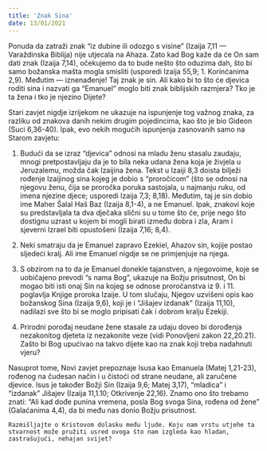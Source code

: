 ```yaml
---
title: 'Znak Sina'
date: 13/01/2021
---
```


Ponuda da zatraži znak “iz dubine ili odozgo s visine” (Izaija 7,11 — Varaždinska Biblija) nije utjecala na Ahaza. Zato kad Bog kaže da će On sam dati znak (Izaija 7,14), očekujemo da to bude nešto što oduzima dah, što bi samo božanska mašta mogla smisliti (usporedi Izaija 55,9; 1. Korinćanima 2,9). Međutim — iznenađenje! Taj znak je sin. Ali kako bi to što će djevica roditi sina i nazvati ga “Emanuel” moglo biti znak biblijskih razmjera? Tko je ta žena i tko je njezino Dijete?

Stari zavjet nigdje izrijekom ne ukazuje na ispunjenje tog važnog znaka, za razliku od znakova danih nekim drugim pojedincima, kao što je bio Gideon (Suci 6,36-40). Ipak, evo nekih mogućih ispunjenja zasnovanih samo na Starom zavjetu:

1.	Budući da se izraz “djevica” odnosi na mladu ženu stasalu zaudaju, mnogi pretpostavljaju da je to bila neka udana žena koja je živjela u Jeruzalemu, možda čak Izaijina žena. Tekst u Izaiji 8,3 doista bilježi rođenje Izaijinog sina kojeg je dobio s “proročicom” (što se odnosi na njegovu ženu, čija se proročka poruka sastojala, u najmanju ruku, od imena njezine djece; usporedi Izaija 7,3; 8,18). Međutim, taj je sin dobio ime Maher Šalal Haš Baz (Izaija 8,1-4), a ne Emanuel. Ipak, znakovi koje su predstavljala ta dva dječaka slični su u tome što će, prije nego što dostignu uzrast u kojem bi mogli birati između dobra i zla, Aram i sjeverni Izrael biti opustošeni (Izaija 7,16; 8,4).

2.	Neki smatraju da je Emanuel zapravo Ezekiel, Ahazov sin, kojije postao sljedeći kralj. Ali ime Emanuel nigdje se ne primjenjuje na njega.

3.	S obzirom na to da je Emanuel donekle tajanstven, a njegovoime, koje se uobičajeno prevodi “s nama Bog”, ukazuje na Božju prisutnost, On bi mogao biti isti onaj Sin na kojeg se odnose proročanstva iz 9. i 11. poglavlja Knjige proroka Izaije. U tom slučaju, Njegov uzvišeni opis kao božanskog Sina (Izaija 9,6), koji je i “Jišajev izdanak” (Izaija 11,10), nadilazi sve što bi se moglo pripisati čak i dobrom kralju Ezekiji.

4.	Prirodni porođaj neudane žene stasale za udaju doveo bi dorođenja nezakonitog djeteta iz nezakonite veze (vidi Ponovljeni zakon 22,20.21). Zašto bi Bog upućivao na takvo dijete kao na znak koji treba nadahnuti vjeru?

Nasuprot tome, Novi zavjet prepoznaje Isusa kao Emanuela (Matej 1,21-23), rođenog na čudesan način i u čistoći od strane neudane, ali zaručene djevice. Isus je također Božji Sin (Izaija 9,6; Matej 3,17), “mladica” i “izdanak” Jišajev (Izaija 11,1.10; Otkrivenje 22,16). Znamo ono što trebamo znati: “Ali kad dođe punina vremena, posla Bog svoga Sina, rođena od žene” (Galaćanima 4,4), da bi među nas donio Božju prisutnost.

`Razmišljajte o Kristovom dolasku među ljude. Koju nam vrstu utjehe ta stvarnost može pružiti usred ovoga što nam izgleda kao hladan, zastrašujući, nehajan svijet?`
